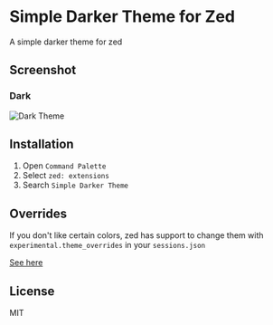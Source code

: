 # Simple Darker Theme for Zed

A simple darker theme for zed

## Screenshot

### Dark

![Dark Theme](./assets/screenshot.png)


## Installation

1. Open `Command Palette`
2. Select `zed: extensions`
3. Search `Simple Darker Theme`

## Overrides

If you don't like certain colors, zed has support to change them with `experimental.theme_overrides` in your `sessions.json`

[See here](https://zed.dev/blog/user-themes-now-in-preview)

## License

MIT
